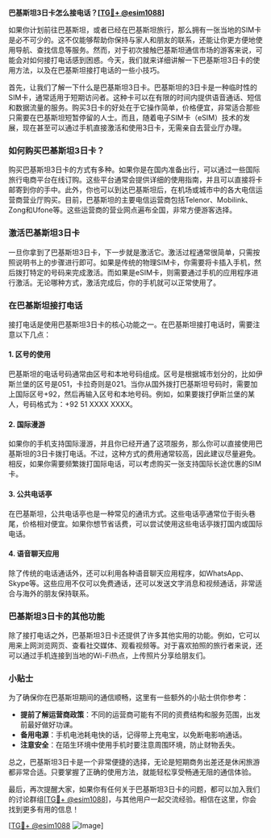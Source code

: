 **巴基斯坦3日卡怎么接电话？[[TG💪+ @esim1088](https://t.me/s/esim1088)]**

如果你计划前往巴基斯坦，或者已经在巴基斯坦旅行，那么拥有一张当地的SIM卡是必不可少的。这不仅能够帮助你保持与家人和朋友的联系，还能让你更方便地使用导航、查找信息等服务。然而，对于初次接触巴基斯坦通信市场的游客来说，可能会对如何接打电话感到困惑。今天，我们就来详细讲解一下巴基斯坦3日卡的使用方法，以及在巴基斯坦接打电话的一些小技巧。

首先，让我们了解一下什么是巴基斯坦3日卡。巴基斯坦的3日卡是一种临时性的SIM卡，通常适用于短期访问者。这种卡可以在有限的时间内提供语音通话、短信和数据流量的服务。购买3日卡的好处在于它操作简单，价格便宜，非常适合那些只需要在巴基斯坦短暂停留的人士。而且，随着电子SIM卡（eSIM）技术的发展，现在甚至可以通过手机直接激活和使用3日卡，无需亲自去营业厅办理。

### 如何购买巴基斯坦3日卡？

购买巴基斯坦3日卡的方式有多种。如果你是在国内准备出行，可以通过一些国际旅行电商平台在线订购。这些平台通常会提供详细的使用指南，并且可以直接将卡邮寄到你的手中。此外，你也可以到达巴基斯坦后，在机场或城市中的各大电信运营商营业厅购买。目前，巴基斯坦的主要电信运营商包括Telenor、Mobilink、Zong和Ufone等。这些运营商的营业网点遍布全国，非常方便游客选择。

### 激活巴基斯坦3日卡

一旦你拿到了巴基斯坦3日卡，下一步就是激活它。激活过程通常很简单，只需按照说明书上的步骤进行即可。如果是传统的物理SIM卡，你需要将卡插入手机，然后拨打特定的号码来完成激活。而如果是eSIM卡，则需要通过手机的应用程序进行激活。无论哪种方式，激活完成后，你的手机就可以正常使用了。

### 在巴基斯坦接打电话

接打电话是使用巴基斯坦3日卡的核心功能之一。在巴基斯坦接打电话时，需要注意以下几点：

#### 1. 区号的使用
巴基斯坦的电话号码通常由区号和本地号码组成。区号是根据城市划分的，比如伊斯兰堡的区号是051，卡拉奇则是021。当你从国外拨打巴基斯坦号码时，需要加上国际区号+92，然后再输入区号和本地号码。例如，如果要拨打伊斯兰堡的某人，号码格式为：+92 51 XXXX XXXX。

#### 2. 国际漫游
如果你的手机支持国际漫游，并且你已经开通了这项服务，那么你可以直接使用巴基斯坦的3日卡拨打电话。不过，这种方式的费用通常较高，因此建议尽量避免。相反，如果你需要频繁拨打国际电话，可以考虑购买一张支持国际长途优惠的SIM卡。

#### 3. 公共电话亭
在巴基斯坦，公共电话亭也是一种常见的通讯方式。这些电话亭通常位于街头巷尾，价格相对便宜。如果你想节省话费，可以尝试使用这些电话亭拨打国内或国际电话。

#### 4. 语音聊天应用
除了传统的电话通话外，还可以利用各种语音聊天应用程序，如WhatsApp、Skype等。这些应用不仅可以免费通话，还可以发送文字消息和视频通话，非常适合与海外的朋友保持联系。

### 巴基斯坦3日卡的其他功能

除了接打电话之外，巴基斯坦3日卡还提供了许多其他实用的功能。例如，它可以用来上网浏览网页、查看社交媒体、观看视频等。对于喜欢拍照的旅行者来说，还可以通过手机连接到当地的Wi-Fi热点，上传照片分享给朋友们。

### 小贴士

为了确保你在巴基斯坦期间的通信顺畅，这里有一些额外的小贴士供你参考：

- **提前了解运营商政策**：不同的运营商可能有不同的资费结构和服务范围，出发前最好做好功课。
- **备用电源**：手机电池耗电快的话，记得带上充电宝，以免断电影响通话。
- **注意安全**：在陌生环境中使用手机时要注意周围环境，防止财物丢失。

总之，巴基斯坦3日卡是一个非常便捷的选择，无论是短期商务出差还是休闲旅游都非常合适。只要掌握了正确的使用方法，就能轻松享受畅通无阻的通信体验。

最后，再次提醒大家，如果你有任何关于巴基斯坦3日卡的问题，都可以加入我们的讨论群组[[TG💪+ @esim1088](https://t.me/s/esim1088)]，与其他用户一起交流经验。相信在这里，你会找到更多有用的信息！

[[TG💪+ @esim1088](https://t.me/s/esim1088) ![Image](https://i.postimg.cc/4NQfJmqS/Snipaste-2025-05-13-00-14-12.png)]